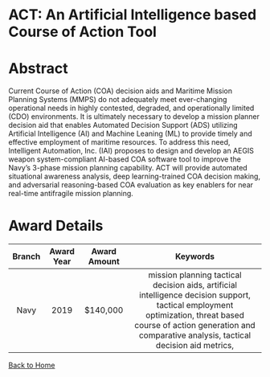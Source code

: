 
ACT: An Artificial Intelligence based Course of Action Tool
===========================================================

# Abstract


Current Course of Action (COA) decision aids and Maritime Mission Planning Systems (MMPS) do not adequately meet ever-changing operational needs in highly contested, degraded, and operationally limited (CDO) environments. It is ultimately necessary to develop a mission planner decision aid that enables Automated Decision Support (ADS) utilizing Artificial Intelligence (AI) and Machine Leaning (ML) to provide timely and effective employment of maritime resources. To address this need, Intelligent Automation, Inc. (IAI) proposes to design and develop an AEGIS weapon system-compliant AI-based COA software tool to improve the Navy’s 3-phase mission planning capability. ACT will provide automated situational awareness analysis, deep learning-trained COA decision making, and adversarial reasoning-based COA evaluation as key enablers for near real-time antifragile mission planning.  

# Award Details

|Branch|Award Year|Award Amount|Keywords|
| :---: | :---: | :---: | :---: |
|Navy|2019|$140,000|mission planning tactical decision aids, artificial intelligence decision support, tactical employment optimization, threat based course of action generation and comparative analysis, tactical decision aid metrics, |
  
  


[Back to Home](https://github.com/chrischow/dod_sbir_awards/Reports/JH/#2033)